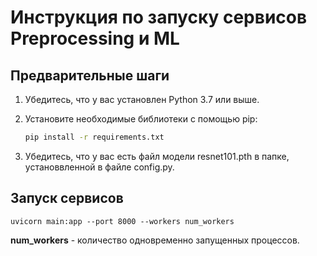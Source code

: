 # Инструкция по запуску сервисов Preprocessing и ML

## Предварительные шаги

1. Убедитесь, что у вас установлен Python 3.7 или выше.
2. Установите необходимые библиотеки с помощью pip:
    
    ```bash
    pip install -r requirements.txt
    ```
    
3. Убедитесь, что у вас есть файл модели resnet101.pth в папке, установвленной в файле config.py.

## Запуск сервисов

    uvicorn main:app --port 8000 --workers num_workers

**num_workers** - количество одновременно запущенных процессов.
